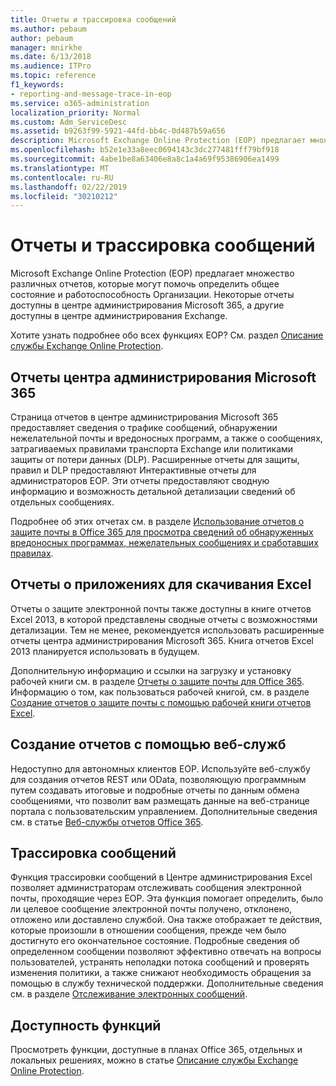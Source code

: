 ```yaml
---
title: Отчеты и трассировка сообщений
ms.author: pebaum
author: pebaum
manager: mnirkhe
ms.date: 6/13/2018
ms.audience: ITPro
ms.topic: reference
f1_keywords:
- reporting-and-message-trace-in-eop
ms.service: o365-administration
localization_priority: Normal
ms.custom: Adm_ServiceDesc
ms.assetid: b9263f99-5921-44fd-bb4c-0d487b59a656
description: Microsoft Exchange Online Protection (EOP) предлагает множество различных отчетов, которые могут помочь определить общее состояние и работоспособность Организации. Некоторые отчеты доступны в центре администрирования Microsoft 365, а другие доступны в центре администрирования Exchange.
ms.openlocfilehash: b52e1e33a8eec0694143c3dc277481fff79bf918
ms.sourcegitcommit: 4abe1be8a63406e8a8c1a4a69f95386906ea1499
ms.translationtype: MT
ms.contentlocale: ru-RU
ms.lasthandoff: 02/22/2019
ms.locfileid: "30210212"
---
```

# <a name="reporting-and-message-trace"></a>Отчеты и трассировка сообщений

Microsoft Exchange Online Protection (EOP) предлагает множество различных отчетов, которые могут помочь определить общее состояние и работоспособность Организации. Некоторые отчеты доступны в центре администрирования Microsoft 365, а другие доступны в центре администрирования Exchange.
  
Хотите узнать подробнее обо всех функциях EOP? См. раздел [Описание службы Exchange Online Protection](exchange-online-protection-service-description.md).
  
## <a name="microsoft-365-admin-center-reports"></a>Отчеты центра администрирования Microsoft 365
<a name="BKMK_office365admincenterreports"> </a>

Страница отчетов в центре администрирования Microsoft 365 предоставляет сведения о трафике сообщений, обнаружении нежелательной почты и вредоносных программ, а также о сообщениях, затрагиваемых правилами транспорта Exchange или политиками защиты от потери данных (DLP). Расширенные отчеты для защиты, правил и DLP предоставляют Интерактивные отчеты для администраторов EOP. Эти отчеты предоставляют сводную информацию и возможность детальной детализации сведений об отдельных сообщениях.
  
Подробнее об этих отчетах см. в разделе [Использование отчетов о защите почты в Office 365 для просмотра сведений об обнаруженных вредоносных программах, нежелательных сообщениях и сработавших правилах](https://go.microsoft.com/fwlink/p/?LinkID=401102).
  
## <a name="excel-download-application-reports"></a>Отчеты о приложениях для скачивания Excel
<a name="BKMK_exceldownloadapplicationreports"> </a>

Отчеты о защите электронной почты также доступны в книге отчетов Excel 2013, в которой представлены сводные отчеты с возможностями детализации. Тем не менее, рекомендуется использовать расширенные отчеты центра администрирования Microsoft 365. Книга отчетов Excel 2013 планируется использовать в будущем. 
  
Дополнительную информацию и ссылки на загрузку и установку рабочей книги см. в разделе [Отчеты о защите почты для Office 365](https://go.microsoft.com/fwlink/p/?LinkId=271776). Информацию о том, как пользоваться рабочей книгой, см. в разделе [Создание отчетов о защите почты с помощью рабочей книги отчетов Excel](https://go.microsoft.com/fwlink/p/?LinkId=285211).
  
## <a name="reporting-using-web-services"></a>Создание отчетов с помощью веб-служб
<a name="BKMK_reportingusingwebservices"> </a>

Недоступно для автономных клиентов EOP. Используйте веб-службу для создания отчетов REST или OData, позволяющую программным путем создавать итоговые и подробные отчеты по данным обмена сообщениями, что позволит вам размещать данные на веб-странице портала с пользовательским управлением. Дополнительные сведения см. в статье [Веб-службы отчетов Office 365](https://go.microsoft.com/fwlink/?LinkId=279926).
  
## <a name="message-trace"></a>Трассировка сообщений
<a name="BKMK_messagetrace"> </a>

Функция трассировки сообщений в Центре администрирования Excel позволяет администраторам отслеживать сообщения электронной почты, проходящие через EOP. Эта функция помогает определить, было ли целевое сообщение электронной почты получено, отклонено, отложено или доставлено службой. Она также отображает те действия, которые произошли в отношении сообщения, прежде чем было достигнуто его окончательное состояние. Подробные сведения об определенном сообщении позволяют эффективно отвечать на вопросы пользователей, устранять неполадки потока сообщений и проверять изменения политики, а также снижают необходимость обращения за помощью в службу технической поддержки. Дополнительные сведения см. в разделе [Отслеживание электронных сообщений](https://go.microsoft.com/fwlink/p/?LinkID=282262).
  
## <a name="feature-availability"></a>Доступность функций
<a name="BKMK_messagetrace"> </a>

Просмотреть функции, доступные в планах Office 365, отдельных и локальных решениях, можно в статье [Описание службы Exchange Online Protection](exchange-online-protection-service-description.md).
  

